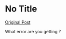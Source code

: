 # No Title

[Original Post](https://discourse.onlinedegree.iitm.ac.in/t/165959/309)

<p>What error are you getting ?</p>